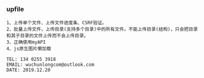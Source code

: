 ### upfile                        

```
1、上传单个文件、上传文件进度条、CSRF验证。     
2、批量上传文件，上传目录(支持多个目录)中的所有文件。不能上传目录(结构)，只会把目录和其子目录的文件上传而不会上传目录。      
3、正确使用myAPI
4、js原生图片懒加载     
```

```
TEL: 134 0255 3918
EMAIL: wuchunlongcom@outlook.com     
DATE: 2019.12.20
```
